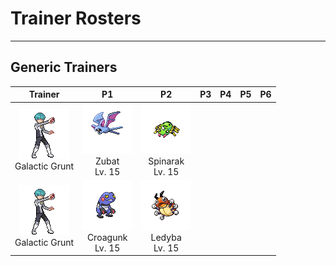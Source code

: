 # Trainer Rosters

---

## Generic Trainers

| Trainer | P1 | P2 | P3 | P4 | P5 | P6 |
|:-------:|:--:|:--:|:--:|:--:|:--:|:--:|
| ![Galactic Grunt](../../assets/trainers/galactic_grunt.png)<br>Galactic Grunt | ![Zubat](../../assets/sprites/zubat/front.gif)<br>Zubat<br>Lv. 15 | ![Spinarak](../../assets/sprites/spinarak/front.gif)<br>Spinarak<br>Lv. 15 |
| ![Galactic Grunt](../../assets/trainers/galactic_grunt.png)<br>Galactic Grunt | ![Croagunk](../../assets/sprites/croagunk/front.gif)<br>Croagunk<br>Lv. 15 | ![Ledyba](../../assets/sprites/ledyba/front.gif)<br>Ledyba<br>Lv. 15 |

